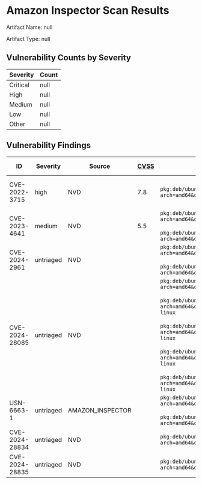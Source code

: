 # Amazon Inspector Scan Results
Artifact Name: null

Artifact Type: null

## Vulnerability Counts by Severity

| Severity | Count |
|----------|-------|
| Critical | null|
| High     | null|
| Medium   | null|
| Low      | null|
| Other    | null|


## Vulnerability Findings

| ID | Severity | Source | [CVSS](https://www.first.org/cvss/) | Installed Package ([PURL](https://github.com/package-url/purl-spec/tree/master?tab=readme-ov-file#purl)) | Fixed Package | Path | [EPSS](https://www.first.org/epss/) | Exploit Available | Exploit Last Seen | CWEs |
| ------- | ------- | ------- | ------- | ------- | ------- | ------- | ------- | ------- | ------- | ------- |
| CVE-2022-3715 | high | NVD | 7.8 | `pkg:deb/ubuntu/bash@5.1-6ubuntu1?arch=amd64&distro=jammy&epoch=0` | `0:5.1-6ubuntu1.1` |  | 0.00043 | true | 2024-05-13T06:08:33Z | `CWE-787`<br><br>`CWE-119` |
| CVE-2023-4641 | medium | NVD | 5.5 | `pkg:deb/ubuntu/login@4.8.1-2ubuntu2.1?arch=amd64&distro=jammy&epoch=1&source=shadow`<br><br>`pkg:deb/ubuntu/passwd@4.8.1-2ubuntu2.1?arch=amd64&distro=jammy&epoch=1&source=shadow` | `1:4.8.1-2ubuntu2.2` |  | 0.00044 |  |  | `CWE-303`<br><br>`CWE-287` |
| CVE-2024-2961 | untriaged | NVD |  | `pkg:deb/ubuntu/libc-bin@2.35-0ubuntu3.6?arch=amd64&distro=jammy&epoch=0&source=glibc`<br><br>`pkg:deb/ubuntu/libc6@2.35-0ubuntu3.6?arch=amd64&distro=jammy&epoch=0&source=glibc` | `0:2.35-0ubuntu3.7` |  | 0.00044 | true | 2024-05-20T21:13:25Z | `CWE-787` |
| CVE-2024-28085 | untriaged | NVD |  | `pkg:deb/ubuntu/util-linux@2.37.2-4ubuntu3?arch=amd64&distro=jammy&epoch=0`<br><br>`pkg:deb/ubuntu/libblkid1@2.37.2-4ubuntu3?arch=amd64&distro=jammy&epoch=0&source=util-linux`<br><br>`pkg:deb/ubuntu/libmount1@2.37.2-4ubuntu3?arch=amd64&distro=jammy&epoch=0&source=util-linux`<br><br>`pkg:deb/ubuntu/libsmartcols1@2.37.2-4ubuntu3?arch=amd64&distro=jammy&epoch=0&source=util-linux`<br><br>`pkg:deb/ubuntu/libuuid1@2.37.2-4ubuntu3?arch=amd64&distro=jammy&epoch=0&source=util-linux` | `0:2.37.2-4ubuntu3.4` |  | 0.00046 | true | 2024-05-19T20:53:50Z |  |
| USN-6663-1 | untriaged | AMAZON_INSPECTOR |  | `pkg:deb/ubuntu/openssl@3.0.2-0ubuntu1.14?arch=amd64&distro=jammy&epoch=0`<br><br>`pkg:deb/ubuntu/libssl3@3.0.2-0ubuntu1.14?arch=amd64&distro=jammy&epoch=0&source=openssl` | `0:3.0.2-0ubuntu1.15` |  |  |  |  |  |
| CVE-2024-28834 | untriaged | NVD |  | `pkg:deb/ubuntu/libgnutls30@3.7.3-4ubuntu1.4?arch=amd64&distro=jammy&epoch=0&source=gnutls28` | `0:3.7.3-4ubuntu1.5` |  | 0.00046 |  |  | `CWE-200` |
| CVE-2024-28835 | untriaged | NVD |  | `pkg:deb/ubuntu/libgnutls30@3.7.3-4ubuntu1.4?arch=amd64&distro=jammy&epoch=0&source=gnutls28` | `0:3.7.3-4ubuntu1.5` |  | 0.00044 |  |  | `CWE-248` |

